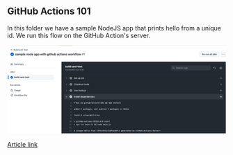 <!--
 Copyright (c) 2023 Nikhil Akki
 
 This software is released under the MIT License.
 https://opensource.org/licenses/MIT
-->

## GitHub Actions 101

In this folder we have a sample NodeJS app that prints hello from a unique id. We run this flow on the GitHub Action's server.

![GitHub Action screenshot](GitHub%20Actions%20101%20sample.png)

[Article link](https://nikhilakki.in)